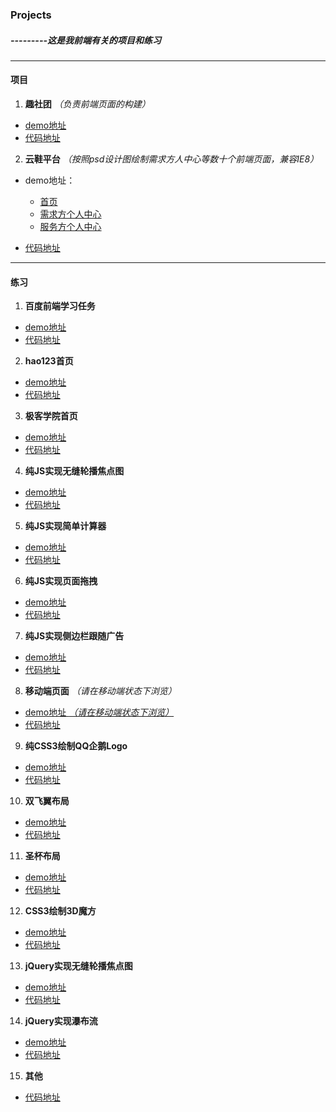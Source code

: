 ### Projects ###

#####  ---------这是我前端有关的项目和练习 #####
----------

#### 项目 ####

1. **趣社团**  *（负责前端页面的构建）*

- [demo地址](http://moxiufe.cn/Projects/asociations/views/homepage.html)
- [代码地址](https://github.com/moxiu-fe/Projects/tree/master/asociations)

2. **云鞋平台** *（按照psd设计图绘制需求方人中心等数十个前端页面，兼容IE8）*

- demo地址：
  - [首页](http://moxiufe.cn/Projects/yunxie/index.html)
  - [需求方个人中心](http://moxiufe.cn/Projects/yunxie/demander.html)
  - [服务方个人中心](http://moxiufe.cn/Projects/yunxie/server.html)

- [代码地址](https://github.com/moxiu-fe/Projects/tree/master/yunxie)

-------------------------
#### 练习 ####

1. **百度前端学习任务**

- [demo地址](http://moxiufe.cn/Projects/baiduIFE/task/task.html)
- [代码地址](https://github.com/moxiu-fe/Projects/tree/master/baiduIFE)

2. **hao123首页**

- [demo地址](http://moxiufe.cn/Projects/hao123HomePage/index.html)
- [代码地址](https://github.com/moxiu-fe/Projects/tree/master/hao123HomePage)

3. **极客学院首页**

- [demo地址](http://moxiufe.cn/Projects/jkxyHomePage/index.html)
- [代码地址](https://github.com/moxiu-fe/Projects/tree/master/jkxyHomePage)

4. **纯JS实现无缝轮播焦点图**

- [demo地址](http://moxiufe.cn/Projects/JavaScript/banner/index.html)
- [代码地址](https://github.com/moxiu-fe/Projects/tree/master/JavaScript/banner)

5. **纯JS实现简单计算器**

- [demo地址](http://moxiufe.cn/Projects/JavaScript/calculator/index.html)
- [代码地址](https://github.com/moxiu-fe/Projects/tree/master/JavaScript/calculator)

6. **纯JS实现页面拖拽**

- [demo地址](http://moxiufe.cn/Projects/JavaScript/drag/index.html)
- [代码地址](https://github.com/moxiu-fe/Projects/tree/master/JavaScript/drag)

7. **纯JS实现侧边栏跟随广告**

- [demo地址](http://moxiufe.cn/Projects/JavaScript/sidebarAds/index.html)
- [代码地址](https://github.com/moxiu-fe/Projects/tree/master/JavaScript/sidebarAds)

8. **移动端页面**  *（请在移动端状态下浏览）*

- [demo地址 *（请在移动端状态下浏览）*](http://moxiufe.cn/Projects/JavaScript/mobile/index.html)
- [代码地址](https://github.com/moxiu-fe/Projects/tree/master/JavaScript/mobile)

9. **纯CSS3绘制QQ企鹅Logo**

- [demo地址](http://moxiufe.cn/Projects/CSS3/qqLogo/index.html)
- [代码地址](https://github.com/moxiu-fe/Projects/tree/master/CSS3/qqLogo)

10. **双飞翼布局**

- [demo地址](http://moxiufe.cn/Projects/CSS3/flyingSwingLayout/index.html)
- [代码地址](https://github.com/moxiu-fe/Projects/tree/master/CSS3/flyingSwingLayout)

11.  **圣杯布局**

- [demo地址](http://moxiufe.cn/Projects/CSS3/holyGrailLayout/index.html)
- [代码地址](https://github.com/moxiu-fe/Projects/tree/master/CSS3/holyGrailLayout)

12. **CSS3绘制3D魔方**

- [demo地址](http://moxiufe.cn/Projects/CSS3/3Dmargic/index.html)
- [代码地址](https://github.com/moxiu-fe/Projects/tree/master/CSS3/3Dmargic)

13. **jQuery实现无缝轮播焦点图**

- [demo地址](http://moxiufe.cn/Projects/jQuery/banner/index.html)
- [代码地址](https://github.com/moxiu-fe/Projects/tree/master/jQuery/banner)

14. **jQuery实现瀑布流**

- [demo地址](http://moxiufe.cn/Projects/jQuery/pinterestStyleLayout/index.html)
- [代码地址](https://github.com/moxiu-fe/Projects/tree/master/jQuery/pinterestStyleLayout)

15. **其他**
- [代码地址](https://github.com/moxiu-fe/Projects)

